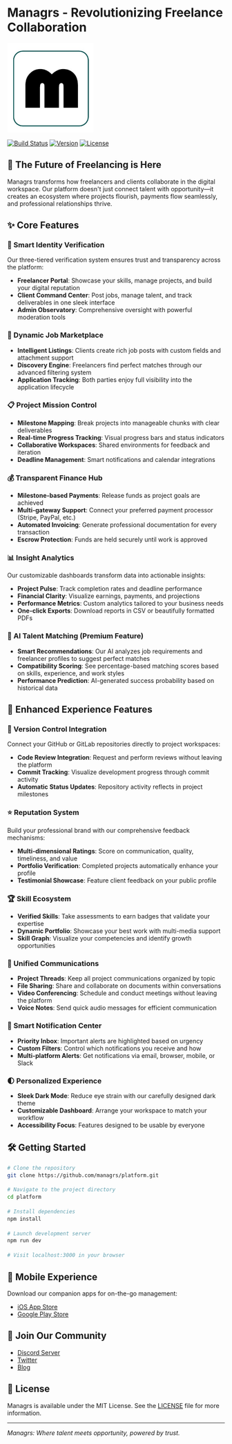 # Managrs - Revolutionizing Freelance Collaboration

<img src="/Code/Managr/src/assets/m_logo.jpg" alt="Managrs Logo" width="200"/>

[![Build Status](https://img.shields.io/travis/managrs/platform/master.svg)](https://travis-ci.org/managrs/platform)
[![Version](https://img.shields.io/badge/version-1.0.0-blue.svg)](https://github.com/managrs/platform/releases)
[![License](https://img.shields.io/badge/license-MIT-green.svg)](LICENSE)

## 🚀 The Future of Freelancing is Here

Managrs transforms how freelancers and clients collaborate in the digital workspace. Our platform doesn't just connect talent with opportunity—it creates an ecosystem where projects flourish, payments flow seamlessly, and professional relationships thrive.

## ✨ Core Features

### 🔐 Smart Identity Verification
Our three-tiered verification system ensures trust and transparency across the platform:
- **Freelancer Portal**: Showcase your skills, manage projects, and build your digital reputation
- **Client Command Center**: Post jobs, manage talent, and track deliverables in one sleek interface
- **Admin Observatory**: Comprehensive oversight with powerful moderation tools

### 💼 Dynamic Job Marketplace
- **Intelligent Listings**: Clients create rich job posts with custom fields and attachment support
- **Discovery Engine**: Freelancers find perfect matches through our advanced filtering system
- **Application Tracking**: Both parties enjoy full visibility into the application lifecycle

### 📋 Project Mission Control
- **Milestone Mapping**: Break projects into manageable chunks with clear deliverables
- **Real-time Progress Tracking**: Visual progress bars and status indicators
- **Collaborative Workspaces**: Shared environments for feedback and iteration
- **Deadline Management**: Smart notifications and calendar integrations

### 💰 Transparent Finance Hub
- **Milestone-based Payments**: Release funds as project goals are achieved
- **Multi-gateway Support**: Connect your preferred payment processor (Stripe, PayPal, etc.)
- **Automated Invoicing**: Generate professional documentation for every transaction
- **Escrow Protection**: Funds are held securely until work is approved

### 📊 Insight Analytics
Our customizable dashboards transform data into actionable insights:
- **Project Pulse**: Track completion rates and deadline performance
- **Financial Clarity**: Visualize earnings, payments, and projections
- **Performance Metrics**: Custom analytics tailored to your business needs
- **One-click Exports**: Download reports in CSV or beautifully formatted PDFs

### 🧠 AI Talent Matching (Premium Feature)
- **Smart Recommendations**: Our AI analyzes job requirements and freelancer profiles to suggest perfect matches
- **Compatibility Scoring**: See percentage-based matching scores based on skills, experience, and work styles
- **Performance Prediction**: AI-generated success probability based on historical data

## 🌟 Enhanced Experience Features

### 🔄 Version Control Integration
Connect your GitHub or GitLab repositories directly to project workspaces:
- **Code Review Integration**: Request and perform reviews without leaving the platform
- **Commit Tracking**: Visualize development progress through commit activity
- **Automatic Status Updates**: Repository activity reflects in project milestones

### ⭐ Reputation System
Build your professional brand with our comprehensive feedback mechanisms:
- **Multi-dimensional Ratings**: Score on communication, quality, timeliness, and value
- **Portfolio Verification**: Completed projects automatically enhance your profile
- **Testimonial Showcase**: Feature client feedback on your public profile

### 🏆 Skill Ecosystem
- **Verified Skills**: Take assessments to earn badges that validate your expertise
- **Dynamic Portfolio**: Showcase your best work with multi-media support
- **Skill Graph**: Visualize your competencies and identify growth opportunities

### 💬 Unified Communications
- **Project Threads**: Keep all project communications organized by topic
- **File Sharing**: Share and collaborate on documents within conversations
- **Video Conferencing**: Schedule and conduct meetings without leaving the platform
- **Voice Notes**: Send quick audio messages for efficient communication

### 🔔 Smart Notification Center
- **Priority Inbox**: Important alerts are highlighted based on urgency
- **Custom Filters**: Control which notifications you receive and how
- **Multi-platform Alerts**: Get notifications via email, browser, mobile, or Slack

### 🌓 Personalized Experience
- **Sleek Dark Mode**: Reduce eye strain with our carefully designed dark theme
- **Customizable Dashboard**: Arrange your workspace to match your workflow
- **Accessibility Focus**: Features designed to be usable by everyone

## 🛠️ Getting Started

```bash
# Clone the repository
git clone https://github.com/managrs/platform.git

# Navigate to the project directory
cd platform

# Install dependencies
npm install

# Launch development server
npm run dev

# Visit localhost:3000 in your browser
```

## 📱 Mobile Experience
Download our companion apps for on-the-go management:
- [iOS App Store](https://apps.apple.com/app/managrs)
- [Google Play Store](https://play.google.com/store/apps/details?id=com.managrs)

## 🤝 Join Our Community
- [Discord Server](https://discord.gg/managrs)
- [Twitter](https://twitter.com/managrsplatform)
- [Blog](https://managrs.com/blog)

## 📄 License
Managrs is available under the MIT License. See the [LICENSE](LICENSE) file for more information.

---

*Managrs: Where talent meets opportunity, powered by trust.*
